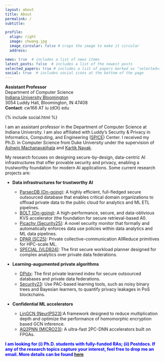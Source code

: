 ```yaml
---
layout: about
title: About
permalink: /
subtitle:

profile:
  align: right
  image: chwang.jpg
  image_circular: false # crops the image to make it circular
  address: 

news: true  # includes a list of news items
latest_posts: false  # includes a list of the newest posts
selected_papers: true # includes a list of papers marked as "selected={true}"
social: true  # includes social icons at the bottom of the page
---
```


**Assistant Professor**\
Department of Computer Science\
[Indiana University Bloomington](https://cs.indiana.edu/)\
3054 Luddy Hall, Bloomington, IN 47408\
**Contact**: cw166 AT iu (dOt) edu

<div class="contact-icons">
{% include social.html %}
</div>



<b></b>

I am an assistant professor in the Department of Computer Science at Indiana University. I am also affiliated with Luddy’s Security & Privacy in Informatics, Computing, and Engineering ([SPICE](https://spice.luddy.indiana.edu/)) Center. I received my Ph.D. in Computer Science from Duke University under the supervision of [Ashwin Machanavajjhala](https://users.cs.duke.edu/~ashwin/) and [Kartik Nayak](https://users.cs.duke.edu/~kartik/).

My research focuses on designing secure-by-design, data-centric AI infrastructures that offer provable security and privacy, enabling a trustworthy foundation for modern AI applications. Some current research projects are:

- **Data infrastructures for trustworthy AI**
  - [ParsecDB (On-going)](https://github.com/uu60/parsec): A highly efficient, full-fledged secure outsourced database that enables critical domain organizations to offload private data to the public cloud for analytics and ML ETL pipelines.
  - [BOLT (On-going)](#): A high-performance, secure, and data-oblivious KVS accelerator (the foundation for secure retrieval-based AI).
  - [Picachv (Security25)](https://www.usenix.org/conference/usenixsecurity25/presentation/chen-haobin): A novel security monitor that formally and automatically enforces data use policies within data analytics and ML data pipelines.
  - [DPAR (SC25)](#): Private collective-communication AllReduce primitives for HPC-scale ML.
  - [SPECIAL (VLDB24)](https://dl.acm.org/doi/10.14778/3717755.3717764): The first secure workload planner designed for complex analytics over private data federations.

- **Learning-augumented private algorithms**
  - [DPidx](https://arxiv.org/abs/2410.21164): The first private learned index for secure outsourced databases and private data federations.
  - [Security23](https://www.usenix.org/conference/usenixsecurity23/presentation/wang-chenghong#:~:text=Private%20Proof%2Dof%2DStake%20Blockchains%20using%20Differentially%2DPrivate%20Stake%20Distortion,-Authors%3A&text=Abstract%3A,must%20in%20theory%20forgo%20privacy): Use PAC-based learning tools, such as noisy binary trees and Bayesian learners, to quantify privacy leakages in PoS blockchains.
 
- **Confidential ML accelerators**
  - [LinGCN (NeurIPS23)](https://arxiv.org/abs/2309.14331):A framework designed to reduce multiplication depth and optimize the performance of homomorphic encryption based GCN inference.
  - [AQ2PNN (MICRO23)](https://dl.acm.org/doi/10.1145/3613424.3614297): A ultra-fast 2PC-DNN accelerators built on FPGAs.

<span style="color:blue"> **I am looking for (i) Ph.D. students with fully-funded RAs; (ii) Postdocs. If any of the research topics capture your interest, feel free to drop me an email. More details can be found [here](https://www.lovingmage.com/students/)** </span>
